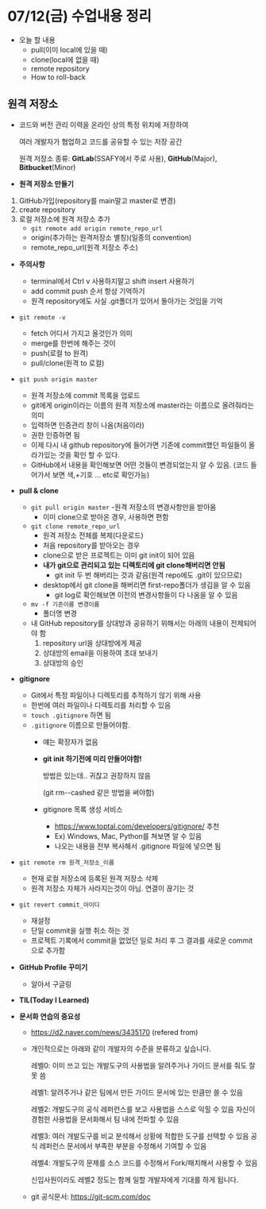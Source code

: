 # **07/12(금) 수업내용 정리**

- 오늘 할 내용
    - pull(이미 local에 있을 때)
    - clone(local에 없을 때)
    - remote repository
    - How to roll-back


## 원격 저장소
- 코드와 버전 관리 이력을 온라인 상의 특정 위치에 저장하여

    여러 개발자가 협업하고 코드를 공유할 수 있는 저장 공간

    원격 저장소 종류: **GitLab**(SSAFY에서 주로 사용), **GitHub**(Major), **Bitbucket**(Minor)


- **원격 저장소 만들기**
1. GitHub가입(repository를 main말고 master로 변경)
2. create repository
3. 로컬 저장소에 원격 저장소 추가
    - `git remote add origin remote_repo_url`
    - origin(추가하는 원격저장소 별칭)(일종의 convention)
    - remote_repo_url(원격 저장소 주소)
- **주의사항** 
    - terminal에서 Ctrl v 사용하지말고 shift insert 사용하기
    - add commit push 순서 항상 기억하기
    - 원격 repository에도 사실 .git폴더가 있어서 돌아가는 것임을 기억
- `git remote -v`
    - fetch 어디서 가지고 올것인가 의미
    - merge를 한번에 해주는 것이 
    - push(로컬 to 원격)
    - pull/clone(원격 to 로컬)
- `git push origin master`
    - 원격 저장소에 commit 목록을 업로드
    - git에게 origin이라는 이름의 원격 저장소에 master라는 이름으로 올려줘라는 의미
    - 입력하면 인증관리 창이 나옴(처음이라)
    - 권한 인증하면 됨
    - 이제 다시 내 github repository에 들어가면 
        기존에 commit했던 파일들이 올라가있는 것을 확인 할 수 있다.
    - GitHub에서 내용을 확인해보면 어떤 것들이 변경되었는지 알 수 있음.
        (코드 들어가서 보면 색,+기호 ... etc로 확인가능)

- **pull & clone**
    - `git pull origin master`
        -원격 저장소의 변경사항만을 받아옴
        - 이미 clone으로 받아온 경우, 사용하면 편함
    - `git clone remote_repo_url`
        - 원격 저장소 전체를 복제(다운로드)
        - 처음 repository를 받아오는 경우
        - clone으로 받은 프로젝트는 이미 git init이 되어 있음
        - **내가 git으로 관리되고 있는 디렉토리에 git clone해버리면 안됨**
            - git init 두 번 해버리는 것과 같음(원격 repo에도 .git이 있으므로)
        - desktop에서 git clone을 해버리면 first-repo폴더가 생김을 알 수 있음
            - git log로 확인해보면 이전의 변경사항들이 다 나옴을 알 수 있음 
    - `mv -f 기존이름 변경이름`
        - 폴더명 변경
    - 내 GitHub repository를 상대방과 공유하기 위해서는 아래의 내용이 전제되어야 함
        1. repository url을 상대방에게 제공
        2. 상대방의 email을 이용하여 초대 보내기
        3. 상대방의 승인
- **gitignore**
    - Git에서 특정 파일이나 디렉토리를 추적하기 않기 위해 사용
    - 한번에 여러 파일이나 디렉토리를 처리할 수 있음
    - `touch .gitignore` 하면 됨
    - `.gitignore` 이름으로 만들어야함.
        - 얘는 확장자가 없음
        - **git init 하기전에 미리 만들어야함!**
            
            방법은 있는데.. 귀찮고 권장하지 않음

            (git rm--cashed 같은 방법을 써야함)
        - gitignore 목록 생성 서비스
            - https://www.toptal.com/developers/gitignore/ 추천
            - Ex\) Windows, Mac, Python를 쳐보면 알 수 있음
            - 나오는 내용을 전부 복사해서 .gitignore 파일에 넣으면 됨
- `git remote rm 원격_저장소_이름`
    - 현재 로컬 저장소에 등록된 원격 저장소 삭제
    - 원격 저장소 자체가 사라지는것이 아님. 연결이 끊기는 것
- `git revert commit_아이디`
    - 재설정
    - 단일 commit을 실행 취소 하는 것
    - 프로젝트 기록에서 commit을 없었던 일로 처리 후 그 결과를 새로운 commit으로 추가함

- **GitHub Profile 꾸미기**
    - 알아서 구글링

- **TIL(Today I Learned)**        

- **문서화 연습의 중요성**
    - https://d2.naver.com/news/3435170 (refered from)

    - 개인적으로는 아래와 같이 개발자의 수준을 분류하고 싶습니다.

        레벨0: 이미 쓰고 있는 개발도구의 사용법을 알려주거나 가이드 문서를 줘도 잘 못 씀

        레벨1: 알려주거나 같은 팀에서 만든 가이드 문서에 있는 만큼만 쓸 수 있음

        레벨2:
        개발도구의 공식 레퍼런스를 보고 사용법을 스스로 익힐 수 있음
        자신이 경험한 사용법을 문서화해서 팀 내에 전파할 수 있음

        레벨3:
        여러 개발도구를 비교 분석해서 상황에 적합한 도구를 선택할 수 있음
        공식 레퍼런스 문서에서 부족한 부분을 수정해서 기여할 수 있음

        레벨4:
        개발도구의 문제를 소스 코드를 수정해서 Fork/패치해서 사용할 수 있음

        신입사원이라도 레벨2 정도는 함께 일할 개발자에게 기대를 하게 됩니다.

    - git 공식문서: https://git-scm.com/doc
    